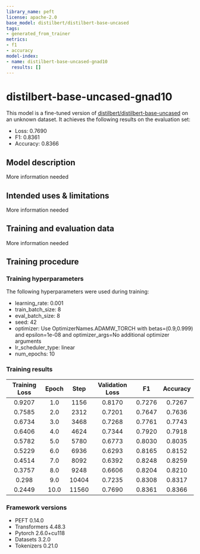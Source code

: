 ```yaml
---
library_name: peft
license: apache-2.0
base_model: distilbert/distilbert-base-uncased
tags:
- generated_from_trainer
metrics:
- f1
- accuracy
model-index:
- name: distilbert-base-uncased-gnad10
  results: []
---
```


<!-- This model card has been generated automatically according to the information the Trainer had access to. You
should probably proofread and complete it, then remove this comment. -->

# distilbert-base-uncased-gnad10

This model is a fine-tuned version of [distilbert/distilbert-base-uncased](https://huggingface.co/distilbert/distilbert-base-uncased) on an unknown dataset.
It achieves the following results on the evaluation set:
- Loss: 0.7690
- F1: 0.8361
- Accuracy: 0.8366

## Model description

More information needed

## Intended uses & limitations

More information needed

## Training and evaluation data

More information needed

## Training procedure

### Training hyperparameters

The following hyperparameters were used during training:
- learning_rate: 0.001
- train_batch_size: 8
- eval_batch_size: 8
- seed: 42
- optimizer: Use OptimizerNames.ADAMW_TORCH with betas=(0.9,0.999) and epsilon=1e-08 and optimizer_args=No additional optimizer arguments
- lr_scheduler_type: linear
- num_epochs: 10

### Training results

| Training Loss | Epoch | Step  | Validation Loss | F1     | Accuracy |
|:-------------:|:-----:|:-----:|:---------------:|:------:|:--------:|
| 0.9207        | 1.0   | 1156  | 0.8170          | 0.7276 | 0.7267   |
| 0.7585        | 2.0   | 2312  | 0.7201          | 0.7647 | 0.7636   |
| 0.6734        | 3.0   | 3468  | 0.7268          | 0.7761 | 0.7743   |
| 0.6406        | 4.0   | 4624  | 0.7344          | 0.7920 | 0.7918   |
| 0.5782        | 5.0   | 5780  | 0.6773          | 0.8030 | 0.8035   |
| 0.5229        | 6.0   | 6936  | 0.6293          | 0.8165 | 0.8152   |
| 0.4514        | 7.0   | 8092  | 0.6392          | 0.8248 | 0.8259   |
| 0.3757        | 8.0   | 9248  | 0.6606          | 0.8204 | 0.8210   |
| 0.298         | 9.0   | 10404 | 0.7235          | 0.8308 | 0.8317   |
| 0.2449        | 10.0  | 11560 | 0.7690          | 0.8361 | 0.8366   |


### Framework versions

- PEFT 0.14.0
- Transformers 4.48.3
- Pytorch 2.6.0+cu118
- Datasets 3.2.0
- Tokenizers 0.21.0